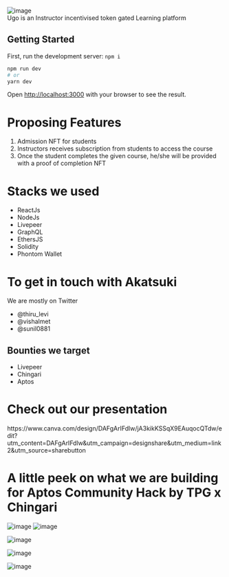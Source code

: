 ![image](https://user-images.githubusercontent.com/67679146/231897484-07870646-5baa-4f84-a7d1-ec7a4f82f4e3.png)
<br />
Ugo is an Instructor incentivised token gated Learning platform

## Getting Started

First, run the development server:
<code>npm i </code>

```bash
npm run dev
# or
yarn dev
```

Open [http://localhost:3000](http://localhost:3000) with your browser to see the result.

<h1>Proposing Features </h1>

<ol>
<li>Admission NFT for students </li>
<li>Instructors receives subscription from students to access the course </li>
<li>Once the student completes the given course, he/she will be provided with a proof of completion NFT </li>
</ol>

<h1>Stacks we used </h1>

<ul>
<li>ReactJs</li>
<li>NodeJs</li>
<li>Livepeer</li>
<li>GraphQL</li>
<li>EthersJS</li>
<li>Solidity</li>
<li>Phontom Wallet</li>

</ul>

<h1>To get in touch with Akatsuki </h1>

<span>We are mostly on Twitter </span>

<ul>
<li>@thiru_levi</li>
<li>@vishalmet</li>
<li>@sunil0881</li>


</ul>

<h2>Bounties we target</h2>

<ul>
<li>Livepeer</li>
<li>Chingari</li>
<li>Aptos</li>
</ul>

<h1>Check out our presentation </h1>
https://www.canva.com/design/DAFgArIFdlw/jA3kikKSSqX9EAuqocQTdw/edit?utm_content=DAFgArIFdlw&utm_campaign=designshare&utm_medium=link2&utm_source=sharebutton

<h1 style={"text-align:center"}>A little peek on what we are building for Aptos Community Hack by TPG x Chingari </h1>

![image](https://user-images.githubusercontent.com/67679146/231892489-06bcf499-2227-4389-9757-6526434b22e2.png)
![image](https://user-images.githubusercontent.com/67679146/231892951-2328b3fb-da0d-41f1-8895-d572e89f6e74.png)

![image](https://user-images.githubusercontent.com/67679146/231892878-d3b3f2f9-ac53-49fa-9832-2cb262d010f4.png)



![image](https://user-images.githubusercontent.com/67679146/231892417-a8deab99-2110-4f03-8e58-4ee9a35046e3.png)


![image](https://user-images.githubusercontent.com/67679146/231892355-b0b7a384-bc6a-4c25-98ba-803b94a3ca8a.png)

